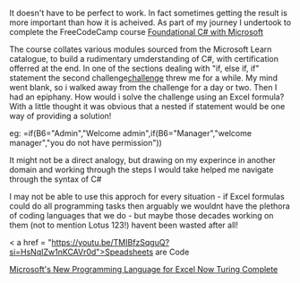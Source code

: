 It doesn't have to be perfect to work. In fact sometimes getting the result is more important than how it is acheived.
As part of my journey I undertook to complete the FreeCodeCamp course <a href="https://www.freecodecamp.org/learn/foundational-c-sharp-with-microsoft">Foundational C# with Microsoft</a>

The course collates various modules sourced from the Microsoft Learn catalogue, to build a rudimentary umderstanding of C#, with certification offerred at the end. In one of the sections dealing with "if, else if, if" statement the second challenge<a href="https://learn.microsoft.com/en-gb/training/modules/csharp-evaluate-boolean-expressions/6-challenge-2">challenge</a> threw me for a while. My mind went blank, so i walked away from the challenge for a day or two. Then I had an epiphany. How would i solve the challenge using an Excel formula? With a little thought it was obvious that a nested if statement would be one way of providing a solution! 

eg:  =if(B6="Admin","Welcome admin",if(B6="Manager","welcome manager","you do not have permission"))

It might not be a direct analogy, but drawing on my experince in another domain and working through the steps I would take helped me navigate through the syntax of C#

I may not be able to use this approch for every situation - if Excel formulas could do all programming tasks then arguably we wouldnt have the plethora of coding languages that we do - but maybe those decades working on them (not to mention Lotus 123!) havent been wasted after all!

< a href = "https://youtu.be/TMIBfzSqguQ?si=HsNqIZw1nKCAVr0d">Speadsheets are Code</a>

<a href="https://visualstudiomagazine.com/articles/2021/01/27/excel-lambda.aspx?utm_source=thenewstack&utm_medium=website&utm_content=inline-mention&utm_campaign=platform">Microsoft's New Programming Language for Excel Now Turing Complete</a>

